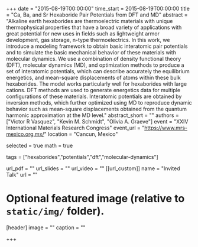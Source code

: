 +++
date = "2015-08-19T00:00:00"
time_start = 2015-08-19T00:00:00
title = "Ca, Ba, and Sr Hexaboride Pair Potentials from DFT and MD"
abstract = "Alkaline earth hexaborides are thermoelectric materials with unique thermophysical properties that have a broad variety of applications with great potential for new uses in fields such as lightweight armor development, gas storage, n-type thermoelectrics. In this work, we introduce a modeling framework to obtain basic interatomic pair potentials and to simulate the basic mechanical behavior of these materials with molecular dynamics. We use a combination of density functional theory (DFT), molecular dynamics (MD), and optimization methods to produce a set of interatomic potentials, which can describe accurately the equilibrium energetics, and mean-square displacements of atoms within these bulk hexaborides.  The model works particularly well for hexaborides with large cations. DFT methods are used to generate energetics data for multiple configurations of these materials. Interatomic potentials are obtained by inversion methods, which further optimized using MD to reproduce dynamic behavior such as mean-square displacements obtained from the quantum harmonic approximation at the MD level."
abstract_short = ""
authors = ["Victor R Vasquez", "Kevin M. Schmidt", "Olivia A. Graeve"]
event = "XXIV International Materials Research Congress"
event_url = "https://www.mrs-mexico.org.mx/"
location = "Cancun, Mexico"

selected = true
math = true

tags = ["hexaborides","potentials","dft","molecular-dynamics"]

url_pdf = ""
url_slides = ""
url_video = ""
[[url_custom]]
    name = "Invited Talk"
    url = ""



# Optional featured image (relative to `static/img/` folder).
[header]
image = ""
caption = ""

+++

